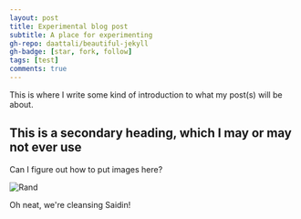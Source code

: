 ```yaml
---
layout: post
title: Experimental blog post
subtitle: A place for experimenting
gh-repo: daattali/beautiful-jekyll
gh-badge: [star, fork, follow]
tags: [test]
comments: true
---
```


This is where I write some kind of introduction to what my post(s) will be about.

## This is a secondary heading, which I may or may not ever use

Can I figure out how to put images here?

![Rand](https://i.imgur.com/SKVsRMb.jpg)

Oh neat, we're cleansing Saidin!
